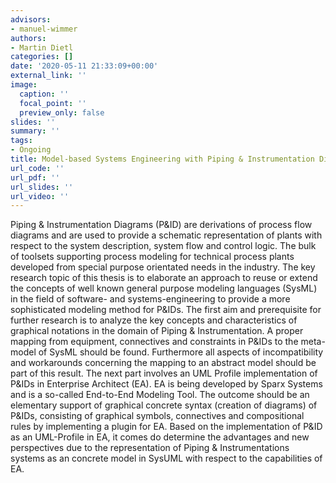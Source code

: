 ```yaml
---
advisors:
- manuel-wimmer
authors:
- Martin Dietl
categories: []
date: '2020-05-11 21:33:09+00:00'
external_link: ''
image:
  caption: ''
  focal_point: ''
  preview_only: false
slides: ''
summary: ''
tags:
- Ongoing
title: Model-based Systems Engineering with Piping & Instrumentation Diagrams
url_code: ''
url_pdf: ''
url_slides: ''
url_video: ''
---
```


Piping &amp; Instrumentation Diagrams (P&amp;ID) are derivations of process flow diagrams and are used to provide a schematic representation of plants with respect to the system description, system flow and control logic. The bulk of toolsets supporting process modeling for technical process plants developed from special purpose orientated needs in the industry. The key research topic of this thesis is to elaborate an approach to reuse or extend the concepts of well known general purpose modeling languages (SysML) in the field of software- and systems-engineering to provide a more sophisticated modeling method for P&amp;IDs. The first aim and prerequisite for further research is to analyze the key concepts and characteristics of graphical notations in the domain of Piping &amp; Instrumentation. A proper mapping from equipment, connectives and constraints in P&amp;IDs to the meta-model of SysML should be found. Furthermore all aspects of incompatibility and workarounds concerning the mapping to an abstract model should be part of this result. The next part involves an UML Profile implementation of P&amp;IDs in Enterprise Architect (EA). EA is being developed by Sparx Systems and is a so-called End-to-End Modeling Tool. The outcome should be an elementary support of graphical concrete syntax (creation of diagrams) of P&amp;IDs, consisting of graphical symbols, connectives and compositional rules by implementing a plugin for EA. Based on the implementation of P&amp;ID as an UML-Profile in EA, it comes do determine the advantages and new perspectives due to the representation of Piping &amp; Instrumentations systems as an concrete model in SysUML with respect to the capabilities of EA.